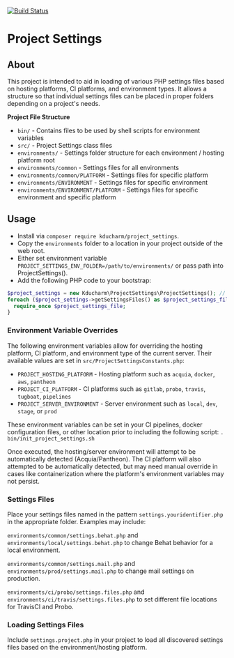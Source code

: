 [![Build Status](https://travis-ci.com/kducharm/project_settings.svg?branch=master)](https://travis-ci.com/kducharm/project_settings)

# Project Settings

## About

This project is intended to aid in loading of various PHP settings files based on hosting platforms, CI platforms, and environment types. It allows a structure so that individual settings files can be placed in proper folders depending on a project's needs.

**Project File Structure**
* `bin/` - Contains files to be used by shell scripts for environment variables
* `src/` - Project Settings class files
* `environments/` - Settings folder structure for each environment / hosting platform root
* `environments/common` - Settings files for all environments
* `environments/common/PLATFORM` - Settings files for specific platform
* `environments/ENVIRONMENT` - Settings files for specific environment
* `environments/ENVIRONMENT/PLATFORM` - Settings files for specific environment and specific platform

## Usage


* Install via `composer require kducharm/project_settings`.
* Copy the `environments` folder to a location in your project outside of the web root.
* Either set environment variable `PROJECT_SETTINGS_ENV_FOLDER=/path/to/environments/` or pass path into ProjectSettings().
* Add the following PHP code to your bootstrap:
``` php
$project_settings = new Kducharm\ProjectSettings\ProjectSettings(); // If env variable not set, pass in '/path/to/environments/' to ProjectSettings().
foreach ($project_settings->getSettingsFiles() as $project_settings_file) {
  require_once $project_settings_file;
}
```

### Environment Variable Overrides
The following environment variables allow for overriding the hosting platform, CI platform, and environment type of the current server.
Their available values are set in `src/ProjectSettingsConstants.php`:
* `PROJECT_HOSTING_PLATFORM` - Hosting platform such as `acquia`, `docker`, `aws`, `pantheon`
* `PROJECT_CI_PLATFORM` - CI platforms such as `gitlab`, `probo`, `travis`, `tugboat`, `pipelines`
* `PROJECT_SERVER_ENVIRONMENT` - Server environment such as `local`, `dev`, `stage`, or `prod`

These environment variables can be set in your CI pipelines, docker configuration files, or other location prior to including the following script:
`. bin/init_project_settings.sh`

Once executed, the hosting/server environment will attempt to be automatically detected (Acquia/Pantheon). 
The CI platform will also attempted to be automatically detected, but may need manual override in cases like containerization where the platform's environment variables may not persist.

### Settings Files
Place your settings files named in the pattern `settings.youridentifier.php` in the appropriate folder.
Examples may include:

`environments/common/settings.behat.php` and `environments/local/settings.behat.php` to change Behat behavior for a local environment.

`environments/common/settings.mail.php` and `environments/prod/settings.mail.php` to change mail settings on production.

`environments/ci/probo/settings.files.php` and `environments/ci/travis/settings.files.php` to set different file locations for TravisCI and Probo.

### Loading Settings Files
Include `settings.project.php` in your project to load all discovered settings files based on the environment/hosting platform.
